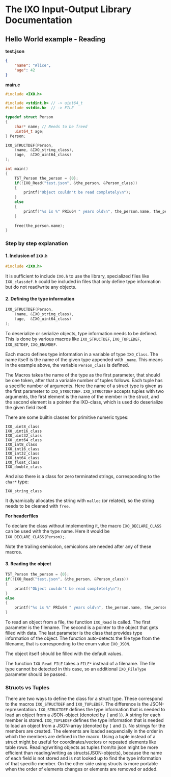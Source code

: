 # The IXO Input-Output Library Documentation

## Hello World example - Reading

**test.json**
```json
{
    "name": "Alice",
    "age": 42
}
```



**main.c**
```c
#include <IXO.h>

#include <stdint.h> // -> uint64_t
#include <stdio.h>  // -> FILE

typedef struct Person
{
    char* name; // Needs to be freed
    uint64_t age;
} Person;

IXO_STRUCTDEF(Person,
    (name, &IXO_string_class),
    (age,  &IXO_uint64_class)
);

int main()
{
    TST_Person the_person = {0};
    if(!IXO_Read("test.json", &the_person, &Person_class))
    {
        printf("Object couldn't be read completely\n");
    }
    else
    {
        printf("%s is %" PRIu64 " years old\n", the_person.name, the_person.age);
    }
    
    free(the_person.name);
}
```

### Step by step explanation
#### 1. Inclusion of `IXO.h`
```c
#include <IXO.h>
```
It is sufficient to include `IXO.h` to use the library, specialized files like
`IXO_classdef.h` could be included in files that only define type information
but do not read/write any objects.

#### 2. Defining the type information
```c
IXO_STRUCTDEF(Person,
    (name, &IXO_string_class),
    (age,  &IXO_uint64_class)
);
```

To deserialize or serialize objects, type information needs to be defined.
This is done by various macros like `IXO_STRUCTDEF`, `IXO_TUPLEDEF`,
`IXO_BITDEF`, `IXO_ENUMDEF`.

Each macro defines type information in a variable of type `IXO_Class`. The name
itself is the name of the given type appended with `_name`. This means in the
example above, the variable `Person_class` is defined.

The Macros takes the name of the type as the first parameter, that should be
one token, after that a variable number of tuples follows. Each tuple has
a specific number of arguments. Here the name of a struct type is given as
the first parameter to `IXO_STRUCTDEF`. `IXO_STRUCTDEF` accepts tuples with
two arguments, the first element is the name of the member in the struct, and
the second element is a pointer the IXO-class, which is used do deserialize
the given field itself.

There are some builtin classes for primitive numeric types:

```
IXO_uint8_class
IXO_uint16_class
IXO_uint32_class
IXO_uint64_class
IXO_int8_class
IXO_int16_class
IXO_int32_class
IXO_int64_class
IXO_float_class
IXO_double_class
```

And also there is a class for zero terminated strings, corresponding to the
`char*` type:

```
IXO_string_class
```

It dynamically allocates the string with `malloc` (or related), so the
string needs to be cleaned with `free`.

**For headerfiles**

To declare the class without implementing it, the macro `IXO_DECLARE_CLASS`
can be used with the type name. Here it would be `IXO_DECLARE_CLASS(Person);`.

Note the trailing semicolon, semicolons are needed after any of these macros.

#### 3. Reading the object
```c
TST_Person the_person = {0};
if(!IXO_Read("test.json", &the_person, &Person_class))
{
    printf("Object couldn't be read completely\n");
}
else
{
    printf("%s is %" PRIu64 " years old\n", the_person.name, the_person.age);
}
```

To read an object from a file, the function `IXO_Read` is called.
The first parameter is the filename. The second
is a pointer to the object that gets filled with data. The last parameter
is the class that provides type information of the object.
The function auto-detects the file type from the filename, that is
corresponding to the enum value `IXO_JSON`.

The object itself should be filled with the default values.

The function `IXO_Read_FILE` takes a `FILE*` instead of a filename. The file
type cannot be detected in this case, so an additional `IXO_FileType` parameter
should be passed.

### Structs vs Tuples

There are two ways to define the class for a struct type. These correspond to
the macros `IXO_STRUCTDEF` and `IXO_TUPLEDEF`. The difference is the
JSON-representation. `IXO_STRUCTDEF` defines the type information that is
needed to load an object from a JSON-object (denoted by `{` and `}`).
A string for each member is stored.
`IXO_TUPLEDEF` defines the type information that is needed to load an object
from a JSON-array (denoted by `[` and `]`). No strings for the members are
created. The elements are loaded sequencially in the order in which the
members are defined in the macro. Using a tuple instead of a struct might be
useful for coordinates/vectors or repeated elements like table rows.
Reading/writing objects as tuples from/to json might be more efficient than
reading/writing as structs(JSON-objects), because the name of each field
is not stored and is not looked up to find the type information of that
specific member. On the other side using structs is more portable when the
order of elements changes or elements are removed or added.